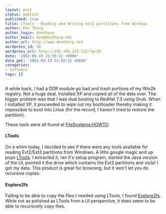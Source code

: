 ```yaml
---
layout: post
status: publish
published: true
title: LTools - Reading and Writing ext2 partitions from Windows
author: Don Thorp
author_login: donthorp
author_email: don@donthorp.net
author_url: http://www.donthorp.net
wordpress_id: 38
wordpress_url: http://192.168.123.112/?p=38
date: '2002-09-19 15:50:22 +0000'
date_gmt: '2002-09-19 21:50:22 +0000'
categories:
- Software
tags: []
---
```

<p>
A while back, I had a DDR module go bad and trash portions of my Win2k registry. Not a huge deal, Installed XP and copied all of the data over. The bigger problem was that I was dual booting to RedHat 7.3 using Grub. When I installed XP, it proceeded to wipe out my bootloader thereby making it impossible to boot into Linux (for the record, I haven't tried to restore the partition).</p>
<p>
These tools were all found at <a href="http://penguin.cz/~mhi/fs/Filesystems-HOWTO/Filesystems-HOWTO-6.html" target="_blank">FileSystems:HOWTO</a></p>
<h4>LTools</h4>
<p>
On a whim today, I decided to see if there were any tools available for reading Ext2/Ext3 partitions from Windows. A little google magic and up pops  <a href="http://www.it.fht-esslingen.de/~zimmerma/software/ltools.htm" target="_blank">LTools</a>. I extracted it, ran it's setup program, started the Java version of the UI, pointed it the drive which contains the Ext2 partitions and viola! I got my data.  This product is great for browsing, but it won't let you do recursive copies.</p>
<h4>Explore2fs</h4>
<p>
Failing to be able to copy the files I needed using LTools, I found <a href="http://uranus.it.swin.edu.au/~jn/linux/explore2fs.htm" target="_blank">Explore2fs</a>. While not as polished as LTools from a UI perspective, it does seem to be able to recursively copy files.</p>
